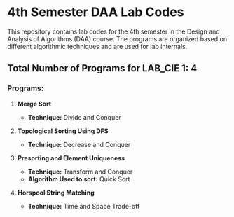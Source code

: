 <!-- # LAB CODES
This repository has lab codes of 4th sem DAA.
Total number of programs for lab internals 1 : 4 -> MergeSort (Divide and Conquer)
                                                 -> topological Sorting using DFS (Decrease and Conquer)
                                                 -> Presorting and Element Uniqueness (Quick Sort used here) (Transform and Conquer)
                                                 -> HorsePool String Matching (Time and Space Trade-off)
                                                  -->

# 4th Semester DAA Lab Codes

This repository contains lab codes for the 4th semester in the Design and Analysis of Algorithms (DAA) course. The programs are organized based on different algorithmic techniques and are used for lab internals.

## Total Number of Programs for LAB_CIE 1: 4

### Programs:

1. **Merge Sort**  
   - **Technique:** Divide and Conquer  
   

2. **Topological Sorting Using DFS**  
   - **Technique:** Decrease and Conquer  
   

3. **Presorting and Element Uniqueness**  
   - **Technique:** Transform and Conquer  
   - **Algorithm Used to sort:** Quick Sort  
   

4. **Horspool String Matching**  
   - **Technique:** Time and Space Trade-off  
   

